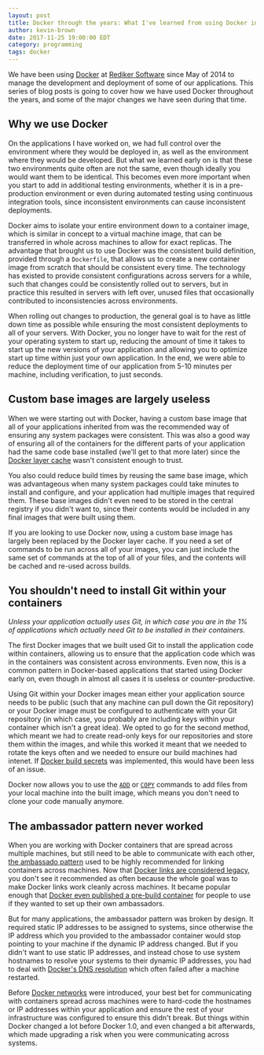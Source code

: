 ```yaml
---
layout: post
title: Docker through the years: What I've learned from using Docker in production since 2014 (Part 1)
author: kevin-brown
date: 2017-11-25 19:00:00 EDT
category: programming
tags: docker
---
```


We have been using [Docker][docker] at [Rediker Software][rediker] since May of 2014 to manage the development and deployment of some of our applications.  This series of blog posts is going to cover how we have used Docker throughout the years, and some of the major changes we have seen during that time.

## Why we use Docker

On the applications I have worked on, we had full control over the environment where they would be deployed in, as well as the environment where they would be developed. But what we learned early on is that these two environments quite often are not the same, even though ideally you would want them to be identical. This becomes even more important when you start to add in additional testing environments, whether it is in a pre-production environment or even during automated testing using continuous integration tools, since inconsistent environments can cause inconsistent deployments.

Docker aims to isolate your entire environment down to a container image, which is similar in concept to a virtual machine image, that can be transferred in whole across machines to allow for exact replicas. The advantage that brought us to use Docker was the consistent build definition, provided through a `Dockerfile`, that allows us to create a new container image from scratch that should be consistent every time. The technology has existed to provide consistent configurations across servers for a while, such that changes could be consistently rolled out to servers, but in practice this resulted in servers with left over, unused files that occasionally contributed to inconsistencies across environments.

When rolling out changes to production, the general goal is to have as little down time as possible while ensuring the most consistent deployments to all of your servers. With Docker, you no longer have to wait for the rest of your operating system to start up, reducing the amount of time it takes to start up the new versions of your application and allowing you to optimize start up time within just your own application. In the end, we were able to reduce the deployment time of our application from 5-10 minutes per machine, including verification, to just seconds.

## Custom base images are largely useless

When we were starting out with Docker, having a custom base image that all of your applications inherited from was the recommended way of ensuring any system packages were consistent. This was also a good way of ensuring all of the containers for the different parts of your application had the same code base installed (we'll get to that more later) since the [Docker layer cache][understanding-docker-cache] wasn't consistent enough to trust.

You also could reduce build times by reusing the same base image, which was advantageous when many system packages could take minutes to install and configure, and your application had multiple images that required them. These base images didn't even need to be stored in the central registry if you didn't want to, since their contents would be included in any final images that were built using them.

If you are looking to use Docker now, using a custom base image has largely been replaced by the Docker layer cache. If you need a set of commands to be run across all of your images, you can just include the same set of commands at the top of all of your files, and the contents will be cached and re-used across builds.

## You shouldn't need to install Git within your containers

_Unless your application actually uses Git, in which case you are in the 1% of applications which actually need Git to be installed in their containers._

The first Docker images that we built used Git to install the application code within containers, allowing us to ensure that the application code which was in the containers was consistent across environments. Even now, this is a common pattern in Docker-based applications that started using Docker early on, even though in almost all cases it is useless or counter-productive.

Using Git within your Docker images mean either your application source needs to be public (such that any machine can pull down the Git repository) or your Docker image must be configured to authenticate with your Git repository (in which case, you probably are including keys within your container which isn't a great idea). We opted to go for the second method, which meant we had to create read-only keys for our repositories and store them within the images, and while this worked it meant that we needed to rotate the keys often and we needed to ensure our build machines had intenet. If [Docker build secrets][docker-build-secrets] was implemented, this would have been less of an issue.

Docker now allows you to use the [`ADD`][docker-add-command] or [`COPY`][docker-copy-command] commands to add files from your local machine into the built image, which means you don't need to clone your code manually anymore.

## The ambassador pattern never worked

When you are working with Docker containers that are spread across multiple machines, but still need to be able to communicate with each other, [the ambassado pattern][ambassador-pattern] used to be highly recommended for linking containers across machines. Now that [Docker links are considered legacy][docker-links], you don't see it recommended as often because the whole goal was to make Docker links work cleanly across machines. It became popular enough that [Docker even published a pre-build container][docker-hub-ambassador] for people to use if they wanted to set up their own ambassadors.

But for many applications, the ambassador pattern was broken by design. It required static IP addresses to be assigned to systems, since otherwise the IP address which you provided to the ambassador container would stop pointing to your machine if the dynamic IP address changed. But if you didn't want to use static IP addresses, and instead chose to use system hostnames to resolve your systems to their dynamic IP addresses, you had to deal with [Docker's DNS resolution][docker-dns] which often failed after a machine restarted.

Before [Docker networks][docker-networking] were introduced, your best bet for communicating with containers spread across machines were to hard-code the hostnames or IP addresses within your application and ensure the rest of your infrastructure was configured to ensure this didn't break. But things within Docker changed a lot before Docker 1.0, and even changed a bit afterwards, which made upgrading a risk when you were communicating across systems.

[ambassador-pattern]: https://docs.docker.com/engine/admin/ambassador_pattern_linking/
[docker]: https://www.docker.com/
[docker-add-command]: https://docs.docker.com/engine/reference/builder/#add
[docker-build-secrets]: https://github.com/moby/moby/issues/33343
[docker-copy-command]: https://docs.docker.com/engine/reference/builder/#copy
[docker-dns]: https://docs.docker.com/engine/userguide/networking/default_network/configure-dns/
[docker-hub-ambassador]: https://hub.docker.com/r/docker/ambassador/
[docker-links]: https://docs.docker.com/engine/userguide/networking/default_network/dockerlinks/
[docker-networking]: https://docs.docker.com/engine/userguide/networking/
[rediker]: https://www.rediker.com/
[understanding-docker-cache]: https://thenewstack.io/understanding-the-docker-cache-for-faster-builds/

